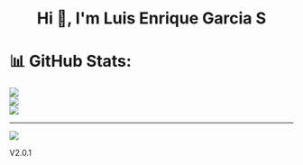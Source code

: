 <h1 align="center">Hi 👋, I'm Luis Enrique Garcia S</h1>

<!--# 💫 About Me:
Hola!!!<br>Soy un desarrollador Salesforce -->

# 📊 GitHub Stats:
![](https://github-readme-stats.vercel.app/api?username=LE-Sanabria&theme=dark&hide_border=false&include_all_commits=false&count_private=false)<br/>
![](https://github-readme-streak-stats.herokuapp.com/?user=LE-Sanabria&theme=dark&hide_border=false)<br/>
![](https://github-readme-stats.vercel.app/api/top-langs/?username=LE-Sanabria&theme=dark&hide_border=false&include_all_commits=false&count_private=false&layout=compact)

<!--### ✍️ Random Dev Quote
![](https://quotes-github-readme.vercel.app/api?type=horizontal&theme=dark)

### 🔝 Top Contributed Repo
![](https://github-contributor-stats.vercel.app/api?username=LE-Sanabria&limit=5&theme=dark&combine_all_yearly_contributions=true)

### 😂 Random Dev Meme
<img src='https://randommeme-five.vercel.app/' style="height: 400px;"/>-->

---
[![](https://visitcount.itsvg.in/api?id=LE-Sanabria&icon=0&color=0)](https://visitcount.itsvg.in)

<!-- Proudly created with GPRM ( https://gprm.itsvg.in ) -->


<!--![Prueba](https://gitwar.herokuapp.com/badge?username=LE-Sanabria&color=green)-->

<!--h3 align="center">A passionate salesforce developer from Spain</h3>

<p align="left"> <img src="https://komarev.com/ghpvc/?username=le-sanabria&label=Profile%20views&color=0e75b6&style=flat" alt="le-sanabria" /> </p-->

<!--<p align="left"> <a href="https://github.com/ryo-ma/github-profile-trophy"><img src="https://github-profile-trophy.vercel.app/?username=le-sanabria" alt="le-sanabria" /></a> </p>-->

<!--- 🔭 I’m currently working on **Salesforce project**

- 🌱 I’m currently learning **Salesforce class,**

- 👯 I’m looking to collaborate on **Every kind of salesforce projects**

- 🤝 I’m looking for help with **yoursquestion about salesforce world**

- 📫 How to reach me **enrique.sanabria28@gmail.com**

- ⚡ Fun fact **I love read fantasy, mystery novels. I listen to rock and latin music.**

<h3 align="left">Connect with me:</h3>
<p align="left">
</p>-->

<!--<h3 align="left">Languages and Tools:</h3>
<p align="left"> <a href="https://www.w3schools.com/css/" target="_blank" rel="noreferrer"> <img src="https://raw.githubusercontent.com/devicons/devicon/master/icons/css3/css3-original-wordmark.svg" alt="css3" width="40" height="40"/> </a> <a href="https://www.docker.com/" target="_blank" rel="noreferrer"> <img src="https://raw.githubusercontent.com/devicons/devicon/master/icons/docker/docker-original-wordmark.svg" alt="docker" width="40" height="40"/> </a> <a href="https://git-scm.com/" target="_blank" rel="noreferrer"> <img src="https://www.vectorlogo.zone/logos/git-scm/git-scm-icon.svg" alt="git" width="40" height="40"/> </a> <a href="https://developer.mozilla.org/en-US/docs/Web/JavaScript" target="_blank" rel="noreferrer"> <img src="https://raw.githubusercontent.com/devicons/devicon/master/icons/javascript/javascript-original.svg" alt="javascript" width="40" height="40"/> </a> </p>

<p><img align="left" src="https://github-readme-stats.vercel.app/api/top-langs?username=le-sanabria&show_icons=true&locale=en&layout=compact" alt="le-sanabria" /></p>

<p>&nbsp;<img align="center" src="https://github-readme-stats.vercel.app/api?username=le-sanabria&show_icons=true&locale=en" alt="le-sanabria" /></p>

<p><img align="center" src="https://github-readme-streak-stats.herokuapp.com/?user=le-sanabria&" alt="le-sanabria" /></p>-->

<!--### Hi there 👋 I´m Luis Enrique Garcia
### 
### -->

<!--
**LE-Sanabria/LE-Sanabria** is a ✨ _special_ ✨ repository because its `README.md` (this file) appears on your GitHub profile.

Here are some ideas to get you started:

- 🔭 I’m currently working on ...
- 🌱 I’m currently learning ...
- 👯 I’m looking to collaborate on ...
- 🤔 I’m looking for help with ...
- 💬 Ask me about ...
- 📫 How to reach me: ...
- 😄 Pronouns: ...
- ⚡ Fun fact: ...
-->
V2.0.1
